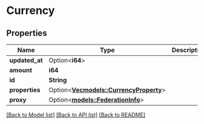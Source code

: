 # Currency

## Properties

Name | Type | Description | Notes
------------ | ------------- | ------------- | -------------
**updated_at** | Option<**i64**> |  | [optional]
**amount** | **i64** |  | 
**id** | **String** |  | 
**properties** | Option<[**Vec<models::CurrencyProperty>**](CurrencyProperty.md)> |  | [optional]
**proxy** | Option<[**models::FederationInfo**](FederationInfo.md)> |  | [optional]

[[Back to Model list]](../README.md#documentation-for-models) [[Back to API list]](../README.md#documentation-for-api-endpoints) [[Back to README]](../README.md)


